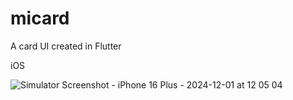 # micard

A card UI created in Flutter


iOS

![Simulator Screenshot - iPhone 16 Plus - 2024-12-01 at 12 05 04](https://github.com/user-attachments/assets/74337c10-004d-49c8-a2fc-c87f8d9c476d)
